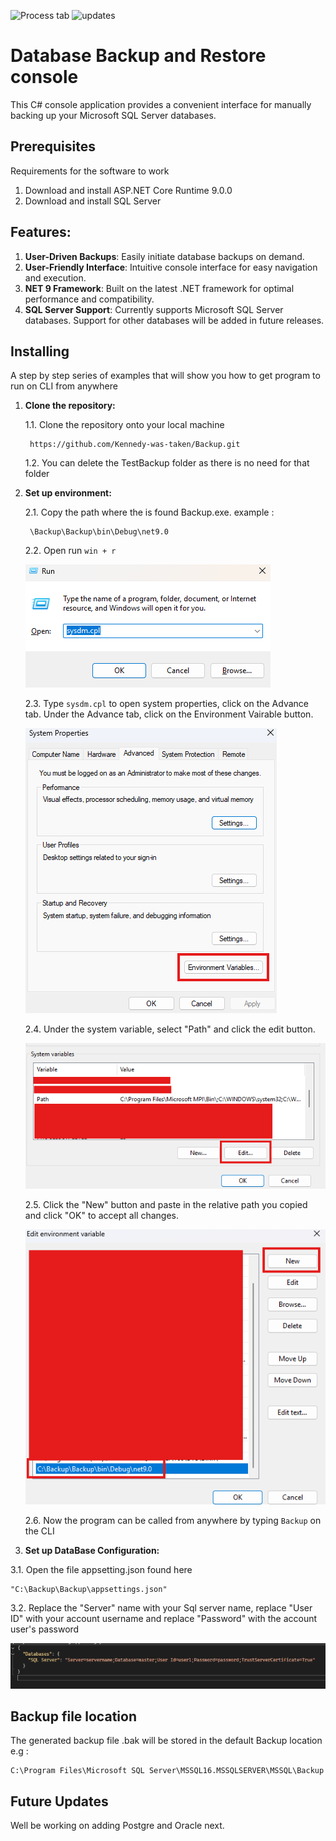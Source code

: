 ![Process tab](https://img.shields.io/badge/status-in_progress-F14A00)
![updates](https://img.shields.io/badge/future_updates-yes-4DA1A9)
<!-- ![Process tab](https://img.shields.io/badge/status-Complete-5CB338) -->
<!-- ![updates](https://img.shields.io/badge/future_updates-no-8D0B41) -->


# Database Backup and Restore console
This C# console application provides a convenient interface for manually backing up your Microsoft SQL Server databases.

<!-- 
## Getting Started

These instructions will give you a copy of the project up and running on
your local machine for development and testing purposes. See deployment
for notes on deploying the project on a live system. -->

## Prerequisites

Requirements for the software to work

1. Download and install ASP.NET Core Runtime 9.0.0
2. Download and install SQL Server


## Features:

1. **User-Driven Backups**: Easily initiate database backups on demand.
2. **User-Friendly Interface**: Intuitive console interface for easy navigation and execution.
3. **NET 9 Framework**: Built on the latest .NET framework for optimal performance and compatibility.
4. **SQL Server Support**: Currently supports Microsoft SQL Server databases. Support for other databases will be added in future releases.

## Installing

A step by step series of examples that will show you how to get program to run on CLI from anywhere

1. **Clone the repository:**

    1.1. Clone the repository onto your local machine

        https://github.com/Kennedy-was-taken/Backup.git

    1.2. You can delete the TestBackup folder as there is no need for that folder

2. **Set up environment:**

    2.1. Copy the path where the is found Backup.exe. example :

        \Backup\Backup\bin\Debug\net9.0

    2.2. Open run `win + r`

    ![run](./images/command.png)

    2.3. Type `sysdm.cpl` to open system properties, click on the Advance tab. Under the Advance tab, click on the Environment Vairable button.

    ![command](./images/environment.png)

    2.4. Under the system variable, select "Path" and click the edit button.

    ![select](./images/path.png)
    
    2.5. Click the "New" button and paste in the relative path you copied and click "OK" to accept all changes.

    ![add_path](./images/setPath.png)

    2.6. Now the program can be called from anywhere by typing `Backup` on the CLI

3. **Set up DataBase Configuration:**

  3.1. Open the file appsetting.json found here 

    "C:\Backup\Backup\appsettings.json"

  3.2. Replace the "Server" name with your Sql server name, replace "User ID" with your account username and replace "Password" with the account user's password

  ![jsonFile](./images/json.png)


 ## Backup file location

The generated backup file .bak will be stored in the default Backup location e.g :

    C:\Program Files\Microsoft SQL Server\MSSQL16.MSSQLSERVER\MSSQL\Backup

 ## Future Updates

 Well be working on adding Postgre and Oracle next.
